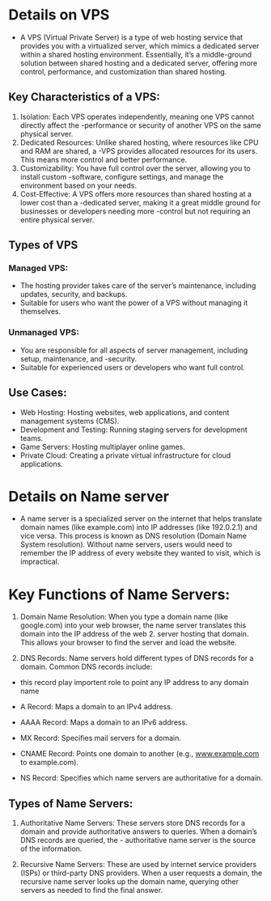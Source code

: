 # Details on VPS
- A VPS (Virtual Private Server) is a type of web hosting service that provides you with a virtualized server, which mimics a dedicated server within a shared hosting environment. Essentially, it’s a middle-ground solution between shared hosting and a dedicated server, offering more control, performance, and customization than shared hosting. 

## Key Characteristics of a VPS:
1. Isolation: Each VPS operates independently, meaning one VPS cannot directly affect the -performance or security of another VPS on the same physical server.
2. Dedicated Resources: Unlike shared hosting, where resources like CPU and RAM are shared, a -VPS provides allocated resources for its users. This means more control and better performance.
3. Customizability: You have full control over the server, allowing you to install custom -software, configure settings, and manage the environment based on your needs.
4. Cost-Effective: A VPS offers more resources than shared hosting at a lower cost than a -dedicated server, making it a great middle ground for businesses or developers needing more -control but not requiring an entire physical server.

## Types of VPS

### Managed VPS:

- The hosting provider takes care of the server’s maintenance, including updates, security, and backups.
- Suitable for users who want the power of a VPS without managing it themselves.

### Unmanaged VPS:

- You are responsible for all aspects of server management, including setup, maintenance, and -security.
- Suitable for experienced users or developers who want full control. 

## Use Cases:
- Web Hosting: Hosting websites, web applications, and content management systems (CMS).
- Development and Testing: Running staging servers for development teams.
- Game Servers: Hosting multiplayer online games.
- Private Cloud: Creating a private virtual infrastructure for cloud applications.

# Details on Name server
 
 - A name server is a specialized server on the internet that helps translate domain names (like example.com) into IP addresses (like 192.0.2.1) and vice versa. This process is known as DNS resolution (Domain Name System resolution). Without name servers, users would need to remember the IP address of every website they wanted to visit, which is impractical.


 # Key Functions of Name Servers:

1. Domain Name Resolution: When you type a domain name (like google.com) into your web browser, the name server translates this domain into the IP address of the web 2. server hosting that domain. This allows your browser to find the server and load the website.

2. DNS Records: Name servers hold different types of DNS records for a domain. Common DNS records include:
- this record play importent role to point any IP address to any domain name

- A Record: Maps a domain to an IPv4 address.
- AAAA Record: Maps a domain to an IPv6 address.
- MX Record: Specifies mail servers for a domain.
- CNAME Record: Points one domain to another (e.g., www.example.com to example.com).
- NS Record: Specifies which name servers are authoritative for a domain.


## Types of Name Servers:
1. Authoritative Name Servers: These servers store DNS records for a domain and provide authoritative answers to queries. When a domain’s DNS records are queried, the - authoritative name server is the source of the information.

2. Recursive Name Servers: These are used by internet service providers (ISPs) or third-party DNS providers. When a user requests a domain, the recursive name server looks up the domain name, querying other servers as needed to find the final answer.



